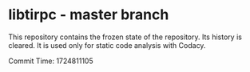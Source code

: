 # libtirpc - master branch

This repository contains the frozen state of the repository.
Its history is cleared. It is used only for static code
analysis with Codacy.

Commit Time: 1724811105
